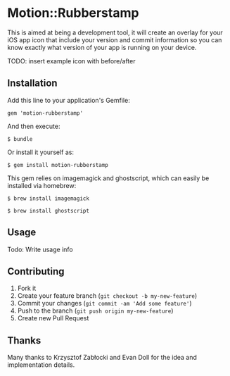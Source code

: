# Motion::Rubberstamp

This is aimed at being a development tool, it will create an 
overlay for your iOS app icon that include your version and
commit information so you can know exactly what version of 
your app is running on your device.

TODO: insert example icon with before/after

## Installation

Add this line to your application's Gemfile:

    gem 'motion-rubberstamp'

And then execute:

    $ bundle

Or install it yourself as:

    $ gem install motion-rubberstamp

This gem relies on imagemagick and ghostscript, which
can easily be installed via homebrew:

    $ brew install imagemagick

    $ brew install ghostscript

## Usage

Todo: Write usage info

## Contributing

1. Fork it
2. Create your feature branch (`git checkout -b my-new-feature`)
3. Commit your changes (`git commit -am 'Add some feature'`)
4. Push to the branch (`git push origin my-new-feature`)
5. Create new Pull Request

## Thanks

Many thanks to Krzysztof Zabłocki and Evan Doll for the idea and
implementation details.
